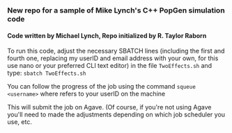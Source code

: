 ### New repo for a sample of Mike Lynch's C++ PopGen simulation code
#### Code written by Michael Lynch, Repo initialized by R. Taylor Raborn

To run this code, adjust the necessary SBATCH lines (including the first and fourth one, replacing my userID and email address with your own, for this use nano or your preferred CLI text editor) in the file `TwoEffects.sh` and type:
`sbatch TwoEffects.sh`

You can follow the progress of the job using the command
`squeue <username>` where <username> refers to your userID on the machine

This will submit the job on Agave. (Of course, if you're not using Agave you'll need to made the adjustments depending on which job scheduler you use, etc.
